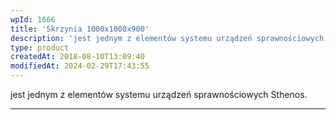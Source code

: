 ```yaml
---
wpId: 1666
title: 'Skrzynia 1000x1000x900'
description: 'jest jednym z elementów systemu urządzeń sprawnościowych Sthenos.'
type: product
createdAt: 2018-08-10T13:09:40
modifiedAt: 2024-02-29T17:43:55
---
```



jest jednym z elementów systemu urządzeń sprawnościowych Sthenos.

* * *